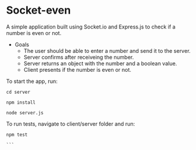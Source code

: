 # Socket-even

A simple application built using Socket.io and Express.js to check if a number is even or not.

- Goals
  - The user should be able to enter a number and send it to the server.
  - Server confirms after receiveing the number.
  - Server returns an object with the number and a boolean value.
  - Client presents if the number is even or not.

To start the app, run:

```
cd server

npm install

node server.js
```
To run tests, navigate to client/server folder and run:

````
npm test

```
